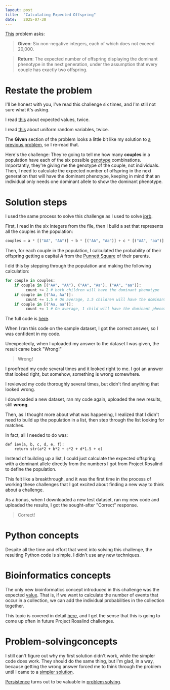 ```yaml
---
layout: post
title:  "Calculating Expected Offspring"
date:   2025-07-30
---
```


[This](https://rosalind.info/problems/iev/) problem asks:

> **Given**: Six non-negative integers, each of which does not exceed 20,000. 

> **Return**: The expected number of offspring displaying the dominant phenotype in the next generation, under the assumption that every couple has exactly two offspring.

<!--break-->

# Restate the problem
I'll be honest with you, I've read this challenge six times, and I'm still not sure what it's asking.

I read [this](https://en.wikipedia.org/wiki/Expected_value) about expected values, twice.

I read [this](https://en.wikipedia.org/wiki/Discrete_uniform_distribution) about uniform random variables, twice.

The **Given** section of the problem looks a little bit like my solution to [a previous problem](https://rosalind.info/problems/iprb/), so I re-read that.

Here's the challenge: They're going to tell me how many **couples** in a population have each of the six possible [genotype](https://rosalind.info/glossary/genotype/) combinations. Importantly, they're giving me the genotype of the couple, not individuals. Then, I need to calculate the expected number of offspring in the next generation that will have the dominant phenotype, keeping in mind that an individual only needs one dominant allele to show the dominant phenotype.

# Solution steps
I used the same process to solve this challenge as I used to solve [iprb](https://rosalind.info/problems/iprb/).

First, I read in the six integers from the file, then I build a set that represents all the couples in the population:
```python
couples = a * [("AA", "AA")] + b * [("AA", "Aa")] + c * [("AA", "aa")] + d * [("Aa", "Aa")] + e * [("Aa", "aa")] + f * [("aa", "aa")]
```
Then, for each couple in the population, I calculated the probability of their offspring getting a capital _A_ from the [Punnett Square](https://en.wikipedia.org/wiki/Punnett_square) of their parents.

I did this by stepping through the population and making the following calculation:
```python
for couple in couples:
    if couple in [("AA", "AA"), ("AA", "Aa"), ("AA", "aa")]:
         count += 2 # both children will have the dominant phenotype
    if couple in [("Aa, Aa")]:
         count += 1.5 # On average, 1.5 children will have the dominant phenotype
    if couple in [("Aa, aa")]:
         count += 1 # On average, 1 child will have the dominant phenotype
```
The full code is [here](https://github.com/rmbryan71/rosalind/commit/a4a42fa34c3ea3da1af781d4eada446ad47842ae).

When I ran this code on the sample dataset, I got the correct answer, so I was confident in my code.

Unexpectedly, when I uploaded my answer to the dataset I was given, the result came back "Wrong!"

> Wrong!

I proofread my code several times and it looked right to me. I got an answer that looked right, but somehow, something is wrong somewhere.

I reviewed my code thoroughly several times, but didn't find anything that looked wrong.

I downloaded a new dataset, ran my code again, uploaded the new results, still **wrong**.

Then, as I thought more about what was happening, I realized that I didn't need to build up the population in a list, then step through the list looking for matches.

In fact, all I needed to do was:
```
def iev(a, b, c, d, e, f):
    return str(a*2 + b*2 + c*2 + d*1.5 + e)
```

Instead of building up a list, I could just calculate the expected offspring with a dominant allele directly from the numbers I got from Project Rosalind to define the population.

This felt like a breakthrough, and it was the first time in the process of working these challenges that I got excited about finding a new way to think about a challenge.

As a bonus, when I downloaded a new test dataset, ran my new code and uploaded the results, I got the sought-after "Correct" response.

> Correct!

# Python concepts
Despite all the time and effort that went into solving this challenge, the resulting Python code is simple. I didn't use any new techniques.

# Bioinformatics concepts
The only new bioinformatics concept introduced in this challenge was the expected [value](https://rosalind.info/glossary/expected-value/). That is, if we want to calculate the number of events that occur in a collection, we can add the individual probabilities in the collection together.

This topic is covered in detail [here](https://en.wikipedia.org/wiki/Expected_value), and I get the sense that this is going to come up often in future Project Rosalind challenges.

# Problem-solvingconcepts
I still can't figure out why my first solution didn't work, while the simpler code does work. They should do the same thing, but I'm glad, in a way, because getting the wrong answer forced me to think through the problem until I came to a [simpler solution](https://www.goodreads.com/quotes/44564-for-the-simplicity-on-this-side-of-complexity-i-wouldn-t).

[Persistence](https://extension.usu.edu/utah4h/files/exploring-leadership-problem-solving-persistence.pdf) turns out to be valuable in [problem solving](https://jiyushe.com/problem-solving/the-importance-of-persistence-in-problem-solving.html).
